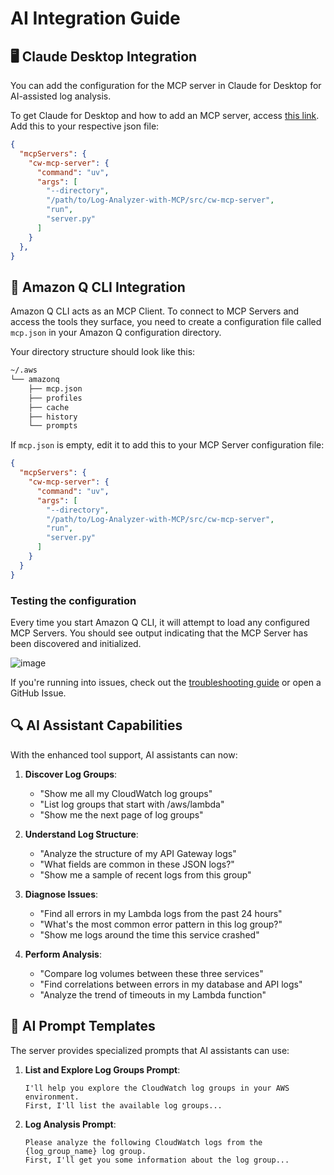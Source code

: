 # AI Integration Guide

## 🖥️ Claude Desktop Integration

You can add the configuration for the MCP server in Claude for Desktop for AI-assisted log analysis.

To get Claude for Desktop and how to add an MCP server, access [this link](https://modelcontextprotocol.io/quickstart/user). Add this to your respective json file:

```json
{
  "mcpServers": {
    "cw-mcp-server": {
      "command": "uv",
      "args": [
        "--directory",
        "/path/to/Log-Analyzer-with-MCP/src/cw-mcp-server",
        "run",
        "server.py"
      ]
    }
  },
}
```

## 🤖 Amazon Q CLI Integration

Amazon Q CLI acts as an MCP Client. To connect to MCP Servers and access the tools they surface, you need to create a configuration file called `mcp.json` in your Amazon Q configuration directory.

Your directory structure should look like this:

```bash
~/.aws
└── amazonq
    ├── mcp.json
    ├── profiles
    ├── cache
    ├── history
    └── prompts
```

If `mcp.json` is empty, edit it to add this to your MCP Server configuration file:

```json
{
  "mcpServers": {
    "cw-mcp-server": {
      "command": "uv",
      "args": [
        "--directory",
        "/path/to/Log-Analyzer-with-MCP/src/cw-mcp-server",
        "run",
        "server.py"
      ]
    }
  }
}
```

### Testing the configuration
Every time you start Amazon Q CLI, it will attempt to load any configured MCP Servers. You should see output indicating that the MCP Server has been discovered and initialized.

![image](https://github.com/user-attachments/assets/9acc1632-5a9a-4465-9fdc-a8464640f6a6)

If you're running into issues, check out the [troubleshooting guide](./troubleshooting.md) or open a GitHub Issue. 

## 🔍 AI Assistant Capabilities

With the enhanced tool support, AI assistants can now:

1. **Discover Log Groups**:
   - "Show me all my CloudWatch log groups"
   - "List log groups that start with /aws/lambda"
   - "Show me the next page of log groups"

2. **Understand Log Structure**:
   - "Analyze the structure of my API Gateway logs"
   - "What fields are common in these JSON logs?"
   - "Show me a sample of recent logs from this group"

3. **Diagnose Issues**:
   - "Find all errors in my Lambda logs from the past 24 hours"
   - "What's the most common error pattern in this log group?"
   - "Show me logs around the time this service crashed"

4. **Perform Analysis**:
   - "Compare log volumes between these three services"
   - "Find correlations between errors in my database and API logs"
   - "Analyze the trend of timeouts in my Lambda function"

## 💬 AI Prompt Templates

The server provides specialized prompts that AI assistants can use:

1. **List and Explore Log Groups Prompt**:
   ```
   I'll help you explore the CloudWatch log groups in your AWS environment.
   First, I'll list the available log groups...
   ```

2. **Log Analysis Prompt**:
   ```
   Please analyze the following CloudWatch logs from the {log_group_name} log group.
   First, I'll get you some information about the log group...
   ``` 
